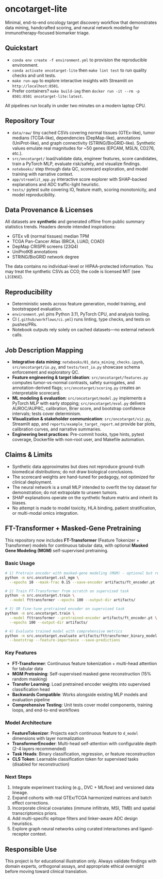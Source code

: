 # oncotarget-lite

Minimal, end-to-end oncology target discovery workflow that demonstrates data mining, handcrafted scoring, and neural network modeling for immunotherapy-focused biomarker triage.

## Quickstart
- `conda env create -f environment.yml` to provision the reproducible environment.
- `conda activate oncotarget-lite` then `make lint test` to run quality checks and unit tests.
- `make run-app` to explore interactive insights with Streamlit on `http://localhost:8501`.
- Prefer containers? `make build-img` then `docker run -it --rm -p 8501:8501 oncotarget-lite:latest`.

All pipelines run locally in under two minutes on a modern laptop CPU.

## Repository Tour
- `data/raw/` tiny cached CSVs covering normal tissues (GTEx-like), tumor medians (TCGA-like), dependencies (DepMap-like), annotations (UniProt-like), and graph connectivity (STRING/BioGRID-like). Synthetic values emulate real magnitudes for ~50 genes (EPCAM, MSLN, CD276, etc.).
- `src/oncotarget/` load/validate data, engineer features, score candidates, train a PyTorch MLP, evaluate risk/safety, and visualize findings.
- `notebooks/` step through data QC, scorecard exploration, and model training with narrative context.
- `app/streamlit_app.py` interactive score explorer with SHAP-backed explanations and ADC traffic-light heuristic.
- `tests/` pytest suite covering IO, feature math, scoring monotonicity, and model reproducibility.

## Data Provenance & Licenses
All datasets are **synthetic** and generated offline from public summary statistics trends. Headers denote intended inspirations:
- GTEx v8 (normal tissues) median TPM
- TCGA Pan-Cancer Atlas (BRCA, LUAD, COAD)
- DepMap CRISPR screens (23Q4)
- UniProtKB annotations
- STRING/BioGRID network degree

The data contains no individual-level or HIPAA-protected information. You may treat the synthetic CSVs as CC0; the code is licensed MIT (see `LICENSE`).

## Reproducibility
- Deterministic seeds across feature generation, model training, and bootstrapped evaluation.
- `environment.yml` pins Python 3.11, PyTorch CPU, and analysis tooling.
- CI (`.github/workflows/ci.yml`) runs linting, type checks, and tests on pushes/PRs.
- Notebook outputs rely solely on cached datasets—no external network calls.

## Job Description Mapping
- **Integrative data mining**: `notebooks/01_data_mining_checks.ipynb`, `src/oncotarget/io.py`, and `tests/test_io.py` showcase schema enforcement and exploratory QC.
- **Feature engineering & target ideation**: `src/oncotarget/features.py` computes tumor-vs-normal contrasts, safety surrogates, and annotation-derived flags; `src/oncotarget/scoring.py` creates an interpretable scorecard.
- **ML modeling & evaluation**: `src/oncotarget/model.py` implements a PyTorch MLP with early stopping; `src/oncotarget/eval.py` delivers AUROC/AUPRC, calibration, Brier score, and bootstrap confidence intervals; tests cover determinism.
- **Visualization & stakeholder communication**: `src/oncotarget/viz.py`, Streamlit app, and `reports/example_target_report.md` provide bar plots, calibration curves, and narrative summaries.
- **Engineering best practices**: Pre-commit hooks, type hints, pytest coverage, Dockerfile with non-root user, and Makefile automation.

## Claims & Limits
- Synthetic data approximates but does not reproduce ground-truth biomedical distributions; do not draw biological conclusions.
- The scorecard weights are hand-tuned for pedagogy, not optimized for clinical deployment.
- The neural network is a small MLP intended to overfit the toy dataset for demonstration; do not extrapolate to unseen tumors.
- SHAP explanations operate on the synthetic feature matrix and inherit its biases.
- No attempt is made to model toxicity, HLA binding, patient stratification, or multi-modal omics integration.

## FT-Transformer + Masked-Gene Pretraining

This repository now includes **FT-Transformer** (Feature Tokenizer + Transformer) models for continuous tabular data, with optional **Masked Gene Modeling (MGM)** self-supervised pretraining.

### Basic Usage

```bash
# 1) Pretrain encoder with masked-gene modeling (MGM) - optional but recommended
python -m src.oncotarget.ssl_mgm \
  --epochs 10 --mask-frac 0.15 --save-encoder artifacts/ft_encoder.pt

# 2) Train FT-Transformer from scratch on supervised task
python -m src.oncotarget.train \
  --model fttransformer --epochs 100 --output-dir artifacts/

# 3) OR fine-tune pretrained encoder on supervised task  
python -m src.oncotarget.train \
  --model fttransformer --pretrained-encoder artifacts/ft_encoder.pt \
  --epochs 100 --output-dir artifacts/

# 4) Evaluate trained model with comprehensive metrics
python -m src.oncotarget.evaluate artifacts/fttransformer_binary_model.pt \
  --bootstrap --feature-importance --save-predictions
```

### Key Features

- **FT-Transformer**: Continuous feature tokenization + multi-head attention for tabular data
- **MGM Pretraining**: Self-supervised masked gene reconstruction (15% random masking)
- **Transfer Learning**: Load pretrained encoder weights into supervised classification head
- **Backwards Compatible**: Works alongside existing MLP models and evaluation pipeline
- **Comprehensive Testing**: Unit tests cover model components, training loops, and end-to-end workflows

### Model Architecture

- **FeatureTokenizer**: Projects each continuous feature to `d_model` dimensions with layer normalization
- **TransformerEncoder**: Multi-head self-attention with configurable depth (2-4 layers recommended)
- **Task Heads**: Binary classification, regression, or feature reconstruction
- **CLS Token**: Learnable classification token for supervised tasks (disabled for reconstruction)

### Next Steps
1. Integrate experiment tracking (e.g., DVC + MLflow) and versioned data lineage.
2. Expand cohorts with real GTEx/TCGA harmonized matrices and batch effect corrections.
3. Incorporate clinical covariates (immune infiltrate, MSI, TMB) and spatial transcriptomics priors.
4. Add multi-specific epitope filters and linker-aware ADC design heuristics.
5. Explore graph neural networks using curated interactomes and ligand-receptor context.

## Responsible Use
This project is for educational illustration only. Always validate findings with domain experts, orthogonal assays, and appropriate ethical oversight before moving toward clinical translation.
